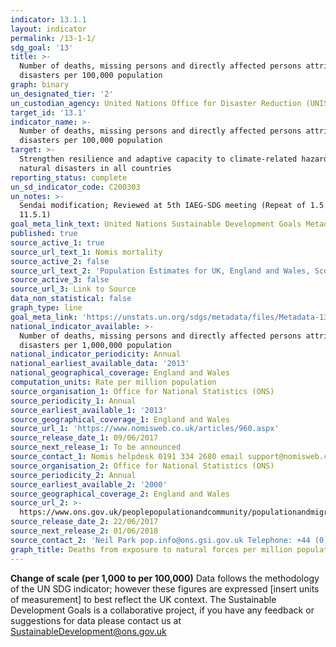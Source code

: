 ```yaml
---
indicator: 13.1.1
layout: indicator
permalink: /13-1-1/
sdg_goal: '13'
title: >-
  Number of deaths, missing persons and directly affected persons attributed to
  disasters per 100,000 population
graph: binary
un_designated_tier: '2'
un_custodian_agency: United Nations Office for Disaster Reduction (UNISDR)
target_id: '13.1'
indicator_name: >-
  Number of deaths, missing persons and directly affected persons attributed to
  disasters per 100,000 population
target: >-
  Strengthen resilience and adaptive capacity to climate-related hazards and
  natural disasters in all countries
reporting_status: complete
un_sd_indicator_code: C200303
un_notes: >-
  Sendai modification; Reviewed at 5th IAEG-SDG meeting (Repeat of 1.5.1 and
  11.5.1)
goal_meta_link_text: United Nations Sustainable Development Goals Metadata (PDF 224 KB)
published: true
source_active_1: true
source_url_text_1: Nomis mortality
source_active_2: false
source_url_text_2: 'Population Estimates for UK, England and Wales, Scotland and Northern Ireland'
source_active_3: false
source_url_3: Link to Source
data_non_statistical: false
graph_type: line
goal_meta_link: 'https://unstats.un.org/sdgs/metadata/files/Metadata-13-01-01.pdf'
national_indicator_available: >-
  Number of deaths, missing persons and directly affected persons attributed to
  disasters per 1,000,000 population
national_indicator_periodicity: Annual
national_earliest_available_data: '2013'
national_geographical_coverage: England and Wales
computation_units: Rate per million population
source_organisation_1: Office for National Statistics (ONS)
source_periodicity_1: Annual
source_earliest_available_1: '2013'
source_geographical_coverage_1: England and Wales
source_url_1: 'https://www.nomisweb.co.uk/articles/960.aspx'
source_release_date_1: 09/06/2017
source_next_release_1: To be announced
source_contact_1: Nomis helpdesk 0191 334 2680 email support@nomisweb.co.uk
source_organisation_2: Office for National Statistics (ONS)
source_periodicity_2: Annual
source_earliest_available_2: '2000'
source_geographical_coverage_2: England and Wales
source_url_2: >-
  https://www.ons.gov.uk/peoplepopulationandcommunity/populationandmigration/populationestimates/datasets/populationestimatesforukenglandandwalesscotlandandnorthernireland
source_release_date_2: 22/06/2017
source_next_release_2: 01/06/2018
source_contact_2: 'Neil Park pop.info@ons.gsi.gov.uk Telephone: +44 (0)1329 444661'
graph_title: Deaths from exposure to natural forces per million population
---
```

**Change of scale (per 1,000 to per 100,000)**
Data follows the methodology of the UN SDG indicator; however these figures are expressed [insert units of measurement] to best reflect the UK context. 
The Sustainable Development Goals is a collaborative project, if you have any feedback or suggestions for data please contact us at SustainableDevelopment@ons.gov.uk  

